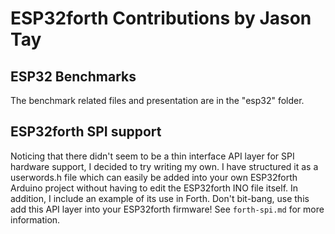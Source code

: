 # ESP32forth Contributions by Jason Tay

## ESP32 Benchmarks
The benchmark related files and presentation are in the "esp32" folder.

## ESP32forth SPI support
Noticing that there didn't seem to be a thin interface API layer for SPI hardware support, I decided to try writing my own. I have structured it
as a userwords.h file which can easily be added into your own ESP32forth Arduino project without having to edit the ESP32forth INO file itself.
In addition, I include an example of its use in Forth. Don't bit-bang, use this add this API layer into your ESP32forth firmware! See ```forth-spi.md```
for more information.
